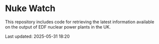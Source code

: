 # Nuke Watch

This repository includes code for retrieving the latest information available on the output of EDF nuclear power plants in the UK.

Last updated: 2025-05-31 18:20